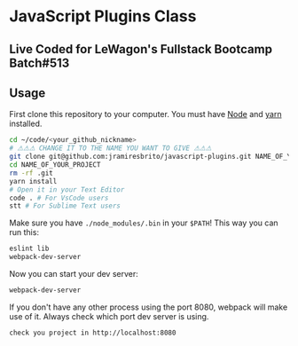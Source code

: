 # JavaScript Plugins Class
## Live Coded for LeWagon's Fullstack Bootcamp Batch#513

## Usage

First clone this repository to your computer. You must have [Node](https://nodejs.org/en/download/) and [yarn](https://classic.yarnpkg.com/docs/install) installed.

```bash
cd ~/code/<your_github_nickname>
# ⚠⚠⚠ CHANGE IT TO THE NAME YOU WANT TO GIVE ⚠⚠⚠
git clone git@github.com:jramiresbrito/javascript-plugins.git NAME_OF_YOUR_PROJECT
cd NAME_OF_YOUR_PROJECT
rm -rf .git
yarn install
# Open it in your Text Editor
code . # For VsCode users
stt # For Sublime Text users
```

Make sure you have `./node_modules/.bin` in your `$PATH`! This way you can run this:

```bash
eslint lib
webpack-dev-server
```

Now you can start your dev server:

```bash
webpack-dev-server
```

If you don't have any other process using the port 8080, webpack will make use of it. Always check which port dev server is using.

```bash
check you project in http://localhost:8080
```
